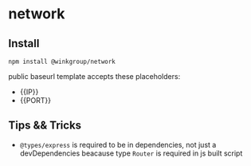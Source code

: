 # network

## Install
```
npm install @winkgroup/network
```

public baseurl template accepts these placeholders:
- {{IP}}
- {{PORT}}

## Tips && Tricks
- `@types/express` is required to be in dependencies, not just a devDependencies beacause type `Router` is required in js built script